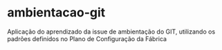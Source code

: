 # ambientacao-git
Aplicação do aprendizado da issue de ambientação do GIT, utilizando os padrões definidos no Plano de Configuração da Fábrica
